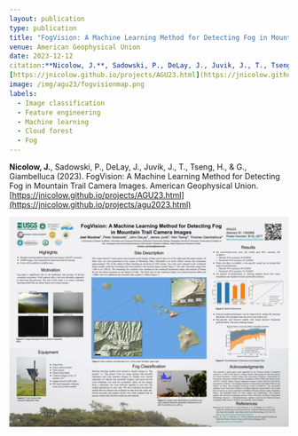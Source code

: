 ```yaml
---
layout: publication
type: publication
title: "FogVision: A Machine Learning Method for Detecting Fog in Mountain Trail Camera Images"
venue: American Geophysical Union
date: 2023-12-12
citation:**Nicolow, J.**, Sadowski, P., DeLay, J., Juvik, J., T., Tseng, H., & G., Giambelluca (2023). FogVision: A Machine Learning Method for Detecting Fog in Mountain Trail Camera Images. American Geophysical Union.
[https://jnicolow.github.io/projects/AGU23.html](https://jnicolow.github.io/projects/agu2023.html)
image: /img/agu23/fogvisionmap.png
labels:
  - Image classification
  - Feature engineering
  - Machine learning
  - Cloud forest
  - Fog
---
```



**Nicolow, J.**, Sadowski, P., DeLay, J., Juvik, J., T., Tseng, H., & G., Giambelluca (2023). FogVision: A Machine Learning Method for Detecting Fog in Mountain Trail Camera Images. American Geophysical Union.
[https://jnicolow.github.io/projects/AGU23.html](https://jnicolow.github.io/projects/agu2023.html)

<img class="img-fluid" src="../img/agu23/AGU2023poster.jpg">
